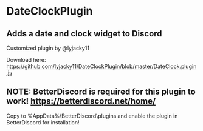 # DateClockPlugin
## Adds a date and clock widget to Discord
Customized plugin by @lyjacky11

Download here: https://github.com/lyjacky11/DateClockPlugin/blob/master/DateClock.plugin.js

## NOTE: BetterDiscord is required for this plugin to work! https://betterdiscord.net/home/

Copy to %AppData%\BetterDiscord\plugins and enable the plugin in BetterDiscord for installation!
